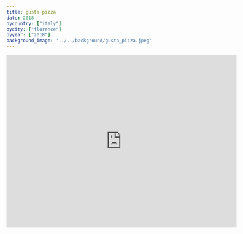 ```yaml
---
title: gusta pizza
date: 2018
bycountry: ["italy"]
bycity: ["florence"]
byyear: ["2018"]
background_image: '../../background/gusta_pizza.jpeg'
---
```


<iframe src="https://www.google.com/maps/embed?pb=!1m14!1m8!1m3!1d2881.2559419313775!2d11.2484799!3d43.7675457!3m2!1i1024!2i768!4f13.1!3m3!1m2!1s0x132a5154f0202183%3A0xff4186d8f42cf7a0!2sGustapizza!5e0!3m2!1sen!2sus!4v1702063289268!5m2!1sen!2sus" width="600" height="450" style="border:0;" allowfullscreen="" loading="lazy" referrerpolicy="no-referrer-when-downgrade"></iframe>